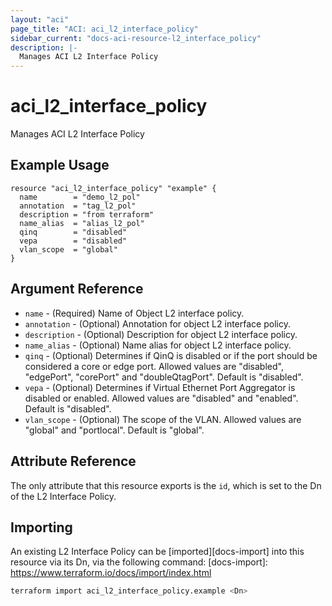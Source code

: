 ```yaml
---
layout: "aci"
page_title: "ACI: aci_l2_interface_policy"
sidebar_current: "docs-aci-resource-l2_interface_policy"
description: |-
  Manages ACI L2 Interface Policy
---
```


# aci_l2_interface_policy

Manages ACI L2 Interface Policy

## Example Usage

```hcl
resource "aci_l2_interface_policy" "example" {
  name        = "demo_l2_pol"
  annotation  = "tag_l2_pol"
  description = "from terraform"
  name_alias  = "alias_l2_pol"
  qinq        = "disabled"
  vepa        = "disabled"
  vlan_scope  = "global"
}
```

## Argument Reference

- `name` - (Required) Name of Object L2 interface policy.
- `annotation` - (Optional) Annotation for object L2 interface policy.
- `description` - (Optional) Description for object L2 interface policy.
- `name_alias` - (Optional) Name alias for object L2 interface policy.
- `qinq` - (Optional) Determines if QinQ is disabled or if the port should be considered a core or edge port. Allowed values are "disabled", "edgePort", "corePort" and "doubleQtagPort". Default is "disabled".
- `vepa` - (Optional) Determines if Virtual Ethernet Port Aggregator is disabled or enabled. Allowed values are "disabled" and "enabled". Default is "disabled".
- `vlan_scope` - (Optional) The scope of the VLAN. Allowed values are "global" and "portlocal". Default is "global".

## Attribute Reference

The only attribute that this resource exports is the `id`, which is set to the
Dn of the L2 Interface Policy.

## Importing

An existing L2 Interface Policy can be [imported][docs-import] into this resource via its Dn, via the following command:
[docs-import]: <https://www.terraform.io/docs/import/index.html>

```bash
terraform import aci_l2_interface_policy.example <Dn>
```
